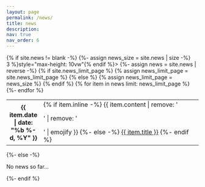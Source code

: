 ```yaml
---
layout: page
permalink: /news/
title: news
description:
nav: true
nav_order: 6
---
```


<div class="news">
    {% if site.news != blank -%} 
        {%- assign news_size = site.news | size -%}
        <div class="table-responsive" {% if site.news_scrollable and news_size > 3 %}style="max-height: 10vw"{% endif %}>
            <table class="table table-sm table-borderless">
            {%- assign news = site.news | reverse -%}
            {% if site.news_limit_page %}
            {% assign news_limit_page = site.news_limit_page %}
            {% else %}
            {% assign news_limit_page = news_size %}
            {% endif %}
            {% for item in news limit: news_limit_page %} 
            <tr>
                <th scope="row" width="15%">{{ item.date | date: "%b %-d, %Y" }}</th>
                <td>
                {% if item.inline -%} 
                {{ item.content | remove: '<p>' | remove: '</p>' | emojify }}
                {%- else -%} 
                <a class="news-title" href="{{ item.url | relative_url }}">{{ item.title }}</a>
                {%- endif %} 
                </td>
            </tr>
            {%- endfor %} 
            </table>
        </div>
    {%- else -%} 
        <p>No news so far...</p>
    {%- endif %} 
</div>
